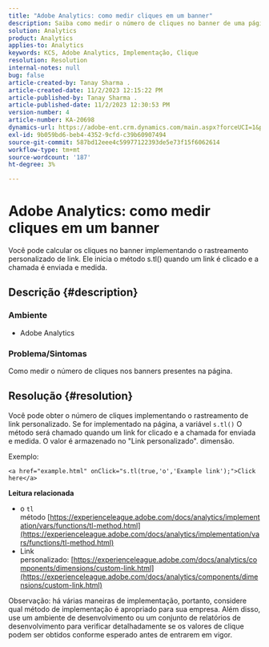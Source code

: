 ```yaml
---
title: "Adobe Analytics: como medir cliques em um banner"
description: Saiba como medir o número de cliques no banner de uma página.
solution: Analytics
product: Analytics
applies-to: Analytics
keywords: KCS, Adobe Analytics, Implementação, Clique
resolution: Resolution
internal-notes: null
bug: false
article-created-by: Tanay Sharma .
article-created-date: 11/2/2023 12:15:22 PM
article-published-by: Tanay Sharma .
article-published-date: 11/2/2023 12:30:53 PM
version-number: 4
article-number: KA-20698
dynamics-url: https://adobe-ent.crm.dynamics.com/main.aspx?forceUCI=1&pagetype=entityrecord&etn=knowledgearticle&id=498d7e79-7979-ee11-8179-6045bd006239
exl-id: 9b059bd6-beb4-4352-9cfd-c39b60907494
source-git-commit: 587bd12eee4c59977122393de5e73f15f6062614
workflow-type: tm+mt
source-wordcount: '187'
ht-degree: 3%

---
```


# Adobe Analytics: como medir cliques em um banner


Você pode calcular os cliques no banner implementando o rastreamento personalizado de link. Ele inicia o método s.tl() quando um link é clicado e a chamada é enviada e medida.

## Descrição {#description}


### Ambiente

- Adobe Analytics




### Problema/Sintomas 

Como medir o número de cliques nos banners presentes na página.


## Resolução {#resolution}


Você pode obter o número de cliques implementando o rastreamento de link personalizado. Se for implementado na página, a variável `s.tl()` O método será chamado quando um link for clicado e a chamada for enviada e medida. O valor é armazenado no &quot;Link personalizado&quot;. dimensão.

Exemplo:


```
<a href="example.html" onClick="s.tl(true,'o','Example link');">Click here</a>
```


<b>Leitura relacionada</b>

- o `tl` método [https://experienceleague.adobe.com/docs/analytics/implementation/vars/functions/tl-method.html](https://experienceleague.adobe.com/docs/analytics/implementation/vars/functions/tl-method.html)
- Link personalizado: [https://experienceleague.adobe.com/docs/analytics/components/dimensions/custom-link.html](https://experienceleague.adobe.com/docs/analytics/components/dimensions/custom-link.html)


Observação: há várias maneiras de implementação, portanto, considere qual método de implementação é apropriado para sua empresa. Além disso, use um ambiente de desenvolvimento ou um conjunto de relatórios de desenvolvimento para verificar detalhadamente se os valores de clique podem ser obtidos conforme esperado antes de entrarem em vigor.
